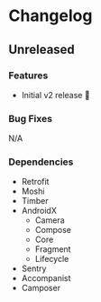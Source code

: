 # Changelog

## Unreleased

### Features
- Initial v2 release 🎉

### Bug Fixes
N/A

### Dependencies
- Retrofit
- Moshi
- Timber
- AndroidX
  - Camera
  - Compose
  - Core
  - Fragment
  - Lifecycle
- Sentry
- Accompanist
- Camposer
